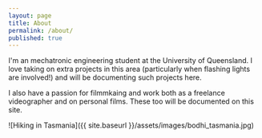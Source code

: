 ```yaml
---
layout: page
title: About
permalink: /about/
published: true
---
```


I'm an mechatronic engineering student at the University of Queensland. I love taking on extra projects in this area (particularly when flashing lights are involved!) and will be documenting such projects here.

I also have a passion for filmmkaing and work both as a freelance videographer and on personal films. These too will be documented on this site. 

![Hiking in Tasmania]({{ site.baseurl }}/assets/images/bodhi_tasmania.jpg)

